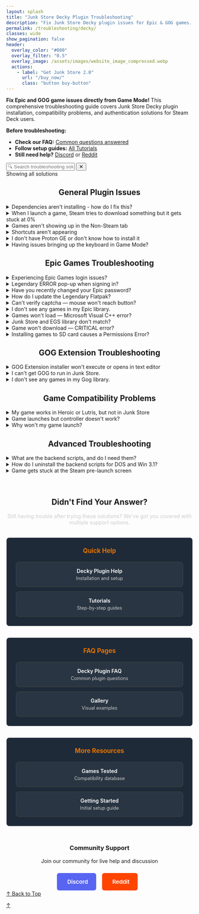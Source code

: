 ```yaml
---
layout: splash
title: "Junk Store Decky Plugin Troubleshooting"
description: "Fix Junk Store Decky plugin issues for Epic & GOG games. Complete troubleshooting guide for Game Mode installation problems, compatibility, and launch issues."
permalink: /troubleshooting/decky/
classes: wide
show_pagination: false
header:
  overlay_color: "#000"
  overlay_filter: "0.5"
  overlay_image: /assets/images/website_image_compressed.webp
  actions:
    - label: "Get Junk Store 2.0"
      url: "/buy_now/"
      class: "button buy-button"
---
```

<section class="seo-intro">
  <p><strong>Fix Epic and GOG game issues directly from Game Mode!</strong> This comprehensive troubleshooting guide covers Junk Store Decky plugin installation, compatibility problems, and authentication solutions for Steam Deck users.</p>
</section>

**Before troubleshooting:**
- **Check our FAQ:** [Common questions answered](/faq/decky/)
- **Follow setup guides:** [All Tutorials](/tutorials/)
- **Still need help?** [Discord](https://discord.gg/6mRUhR6Teh) or [Reddit](https://www.reddit.com/r/JunkStore/)


<!-- Troubleshooting Search Interface -->
<div class="faq-search-container">
  <div class="search-box">
    <input type="text" id="faq-search" placeholder="🔍 Search troubleshooting solutions..." aria-label="Search troubleshooting questions">
    <button type="button" id="clear-search" class="clear-button" title="Clear search">✕</button>
  </div>
  <div class="search-results-info" id="search-info">Showing all solutions</div>
  <div class="no-results" id="no-results" style="display: none;">
    <p>No solutions found matching your search. Try different keywords or browse all sections above.</p>
  </div>
</div>

<div style="text-align: center;">
<h2 id="general-plugin-issues">General Plugin Issues</h2>
</div>


<details class="faq-box" id="dependencies-not-installing">
  <summary>Dependencies aren't installing - how do I fix this?</summary>
  <p></p>
    If you're seeing errors and dependencies aren't installing, try running these commands in Konsole:
    <br><br>
    <strong>Command sequence:</strong>
    <div class="custom-code-block" style="position: relative; margin: 15px 0;">
      <pre style="background: #272822; color: #f8f8f2; padding: 15px; border-radius: 6px; overflow-x: auto; position: relative; font-family: 'Fira Code', Consolas, monospace; font-size: 14px; line-height: 1.4;"><code><span style="color: #66d9ef">export</span> <span style="color: #fd971f">DECKY_PLUGIN_RUNTIME_DIR</span><span style="color: #f92672">=</span>~/homebrew/data/Junk Store
<span style="color: #66d9ef">export</span> <span style="color: #fd971f">PYTHONPATH</span><span style="color: #f92672">=</span>~/homebrew/plugins/Junk Store/scripts:<span style="color: #fd971f">$PYTHONPATH</span>:~/homebrew/plugins/Junk Store/scripts/shared
<span style="color: #66d9ef">export</span> <span style="color: #fd971f">DECKY_PLUGIN_DIR</span><span style="color: #f92672">=</span>~/homebrew/plugins/Junk Store
<span style="color: #66d9ef">export</span> <span style="color: #fd971f">DECKY_PLUGIN_LOG_DIR</span><span style="color: #f92672">=</span>~/homebrew/logs/Junk Store
<span style="color: #66d9ef">cd</span> ~/homebrew/plugins/Junk Store
./scripts/install_deps.sh</code></pre>
      <button onclick="copyCode(this)" style="position: absolute; top: 8px; right: 8px; background: rgba(0,0,0,0.6); border: 1px solid #555; color: #fff; padding: 6px 8px; border-radius: 3px; cursor: pointer; font-size: 11px; z-index: 100;" title="Copy to clipboard">⧉</button>
    </div>
    
    <script>
    function copyCode(button) {
      const code = button.parentElement.parentElement.querySelector('code').textContent.trim();
      navigator.clipboard.writeText(code).then(() => {
        button.innerHTML = '<span style="color: #4ade80;">✓ Copied</span>';
        setTimeout(() => {
          button.innerHTML = `<svg width="14" height="14" viewBox="0 0 24 24" fill="none" stroke="currentColor" stroke-width="2">
            <rect x="9" y="9" width="13" height="13" rx="2" ry="2"></rect>
            <path d="m5 15-4-4 4-4"></path>
            <path d="M5 20v-7a3 3 0 0 1 3-3h7"></path>
          </svg>`;
        }, 2000);
      });
    }
    </script>
    <strong>What this does:</strong> Sets up the correct environment and runs the dependency installer manually.
</details>

<details class="faq-box" id="steam-download-stuck-0">
 <summary>When I launch a game, Steam tries to download something but it gets stuck at 0%</summary>
  <p></p>
    This is a known Steam issue, often related to Proton 9. We recommend switching to a <strong>GE-Proton</strong> version instead, as these are better suited for running non-Steam games. Open the game's properties in Steam and select a different Proton version from the Compatibility tab to resolve the issue.
</details>

<details class="faq-box" id="games-not-showing-non-steam">
  <summary>Games aren't showing up in the Non-Steam tab</summary>
  <p></p>
    Check your settings and make sure the shortcut isn't hidden. After changing settings, reboot your Steam Deck for changes to take effect.
</details>

<details class="faq-box" id="shortcuts-not-appearing">
  <summary>Shortcuts aren't appearing</summary>
  <p></p>
    Try rebooting your device first. If they still don't appear, ask for help in the <em>plugin-support</em> forum on <a href="https://discord.gg/6mRUhR6Teh" target="_blank">Discord</a>.
</details>


<details class="faq-box" id="proton-ge-installation">
  <summary>I don't have Proton GE or don't know how to install it</summary>
  <p></p>
    To get Proton GE or other custom versions of Proton, you can use one of the following tools:
  <ul>
    <li><strong>ProtonUp-QT</strong> — A simple app that lets you download and manage Proton versions. You can find it in the <strong>Discover Store</strong> (in Desktop Mode).</li>
    <li><strong>Wine Cellar</strong> — A Decky plugin that works similarly to ProtonUp-QT. If you already have Decky installed for other plugins, you can install Wine Cellar directly from the <strong>Decky Plugin Store</strong>.</li>
  </ul>
    Once installed, use either tool to download the latest <strong>GE-Proton</strong> release. After that, you'll be able to select it as a compatibility option in Junk Store.
    <br>
    <br>
    Please refer to our <a href="{{ '/plugin_tutorials/' | relative_url }}"> Plugin Tutorials</a> page to see how to change/check your Proton version if you are unsure how to do this.
</details>

<details class="faq-box" id="keyboard-issues-game-mode">
  <summary>Having issues bringing up the keyboard in Game Mode?</summary>
  <p></p>
    If the <strong>Steam + X</strong> shortcut isn't bringing up the keyboard try the following:
  <ul>
    <li>Try to bring up the keyboard ⌨️ from the Quick Access Menu (<strong>⋯</strong>).</li>
    <li>Tap directly on a text field (like a password box) to prompt the keyboard.</li>
    <li>Try toggling to Desktop Mode and back to Game Mode to reset input services.</li>
    <li>Restart Steam or the device if the issue persists.</li>
  </ul>
    This is a known Steam bug that has been around for a while. These steps usually help work around it until Valve fixes it in a future update.
  
</details>

<div style="text-align: center;">
<h2 id="epic-games-troubleshooting">Epic Games Troubleshooting</h2>
</div>


<details class="faq-box" id="epic-login-issues">
  <summary>Experiencing Epic Games login issues?</summary>
  <p></p>
    Legendary sometimes has trouble logging in, especially with alternative authentication methods. Try these solutions:
    <br><br>
    <strong>Method 1 - Big Picture Mode Login:</strong>
    <ol>
      <li>Switch to Desktop Mode</li>
      <li>Launch Steam in Big Picture mode</li>
      <li>Try logging in there</li>
      <li>Once successful, return to Gaming Mode</li>
    </ol>
    <br>
    <strong>Method 2 - "Unable to complete login" error:</strong><br>
    If you get this error, use the command-line workaround:
    <ol>
      <li>Switch to Desktop Mode and open Konsole</li>
      <li>Run: <code>flatpak run com.github.derrod.legendary auth --disable-webview</code></li>
      <li>It will launch a browser for you to log in</li>
      <li>Copy the provided code and paste it back into Konsole</li>
    </ol>
</details>

<details class="faq-box" id="legendary-error-popup">
  <summary>Legendary ERROR pop-up when signing in?</summary>
  <p></p>
    If you see "Legendary status produced no output," your credentials may be corrupted.<br><br>
    In Desktop Mode, open Konsole and run:<br>
    <code>/bin/flatpak run com.github.derrod.legendary auth --delete</code><br>
    Then re-authenticate with:<br>
    <code>/bin/flatpak run com.github.derrod.legendary auth</code>
</details>

<details class="faq-box" id="changed-epic-password">
  <summary>Have you recently changed your Epic password?</summary>
  <p></p>
    If you've changed your password and are having issues logging in, simply reboot your Steam Deck.
</details>

<details class="faq-box" id="update-legendary-flatpak">
  <summary>How do I update the Legendary Flatpak?</summary>
  <p> </p>
    Go to <strong>About &gt; Dependencies</strong> in the Junk Store UI and click "Install Dependencies" again.
</details>

<details class="faq-box" id="captcha-mouse-wont-reach">
  <summary>Can't verify captcha — mouse won't reach button?</summary>
  <p></p>
    Try the following:
    <ul>
      <li>Use a keyboard and press <kbd>Tab</kbd> to cycle to the Verify button.</li>
      <li>In Game Mode, change the resolution to <strong>3840x2160</strong> via:<br>
      Epic Games Login &gt; Properties &gt; Shortcut &gt; Game Resolution.</li>
      <li>Or run in Konsole:<br>
      <code>flatpak run com.github.derrod.legendary auth --disable-webview</code></li>
    </ul>
</details>

<details class="faq-box" id="no-epic-games-showing">
  <summary>I don't see any games in my Epic library.</summary>
  <p></p>
      Check the following:
    <ul>
      <li>If you have more than one Epic account, make sure you are logged into the correct one.</li>
      <li>Press <strong>X</strong> to toggle the "Show Installed" filter — it may be hiding your uninstalled games.</li>
      <li>Clear the search bar at the top — any text here will filter your library.</li>
      <li>Refresh your games list from the main Epic tab:<br>
    &nbsp;&nbsp;<strong>Sliders menu &gt; Refresh Games List</strong></li>
      <li>Reboot the Steam Deck</li>
      <li>Log out and log back into your Epic account</li>
    </ul>
</details>

<details class="faq-box" id="games-wont-load-cpp-error">
  <summary>Games won't load — Microsoft Visual C++ error?</summary>
  <p></p>
    If prompted to install Microsoft Visual C++ Runtime:
    <ol>
      <li>Download the <strong>X64 redistributable</strong> from <a href="https://learn.microsoft.com/en-us/cpp/windows/latest-supported-vc-redist?view=msvc-170" target="_blank">Microsoft Learn</a>.</li>
      <li>Copy the file to the game's install folder:<br><code>~/Games/epic/[game title]</code></li>
      <li>In Junk Store, go to the game's slider menu → <strong>Run EXE in Game Folder</strong></li>
      <li>Select <code>VC_redist.x64.exe</code> and complete the install.</li>
    </ol>
    This should allow the game to run.
</details>

<details class="faq-box" id="junk-store-egs-mismatch">
  <summary>Junk Store and EGS library don't match?</summary>
  <p></p>
    Have you tried <strong>refreshing your games list?</strong>
  <ul>
    <li>Refresh your games list from the main Epic tab:</li><br>
    &nbsp;&nbsp;<strong>Sliders menu &gt; Refresh Games List</strong>
   <li>Or run the following in Konsole to refresh:</li>
  <pre><code>flatpak run com.github.derrod.legendary list --force-refresh</code></pre>
  </ul>
  <br>
    If missing games still don't appear, they may require a third-party launcher and are currently unsupported.
</details>

<details class="faq-box" id="game-wont-download-critical">
  <summary>Game won't download — CRITICAL error?</summary>
  <p></p>
    If you get:<br>
    <strong>CRITICAL: installation cannot proceed, exiting</strong><br>
    It likely means your storage is full. Free up space or install to another location.
</details>

<details class="faq-box" id="sd-card-permissions-error">
  <summary>Installing games to SD card causes a Permissions Error?</summary>
  <p></p>
    Possible causes:
    <ul>
      <li>Your SD card may not be formatted correctly.</li>
      <li>Old dependencies — revisit <strong>About &gt; Dependencies</strong> and reinstall them.</li>
    </ul>
    Still having trouble? Ask in our <a href="https://discord.gg/6mRUhR6Teh" target="_blank">Discord</a> <em> #epic-support forum</em>.
</details>

<div style="text-align: center;">
<h2 id="gog-extension-troubleshooting">GOG Extension Troubleshooting</h2>
</div>

<details class="faq-box" id="gog-installer-wont-execute">
  <summary>GOG Extension installer won't execute or opens in text editor</summary>
  <p><strong>Problem:</strong> When double-clicking the GOG Extension installer, nothing happens or it opens in Kate text editor.</p>

  <p><strong>Solution:</strong></p>
  <ol>
    <li><strong>Check file permissions:</strong> Right-click → Properties → Permissions → Check "Is executable"</li>
    <li><strong>Check for theme conflicts:</strong> Custom icon packs can break system dialogs. Switch to default theme temporarily</li>
    <li><strong>Use console as backup:</strong> Right-click → "Run in Konsole" to see error messages</li>
  </ol>

  <p><em>Most common cause: Custom icon themes interfering with system dialogs (zenity).</em></p>
</details>

<details class="faq-box" id="gog-wont-run">
  <summary>I can't get GOG to run in Junk Store.</summary>
  <p></p>
    Make sure you're using the <strong>latest version of Junk Store</strong> from the <strong>Decky Testing Store</strong>.<br><br>
    You'll also need to reinstall dependencies by going to the <strong>About</strong> section and clicking "Install Dependencies."<br><br>
    Once you've purchased the GOG extension, please follow the <a href="/tutorials/gogextension">GOG Extension Install Guide</a> to install the extension and link it to your Junk Store plugin.
</details>

<details class="faq-box" id="no-gog-games-showing">
  <summary>I don't see any games in my Gog library.</summary>
  <p></p>
  Check the following:
  <ul>
    <li>If you have more than one Gog account, make sure you are logged into the correct one.</li>
    <li>Press <strong>X</strong> to toggle the "Show Installed" filter — it may be hiding your uninstalled games.</li>
    <li>Clear the search bar at the top — any text here will filter your library.</li>
    <li>Refresh your games list from the main Gog tab:<br>
      &nbsp;&nbsp;<strong>Sliders menu &gt; Refresh Games List</strong>
    </li>
    <li>Reboot the Steam Deck</li>
    <li>Log out and log back into your Gog account</li>
  </ul>
</details>

<div style="text-align: center;">
<h2 id="game-compatibility-problems">Game Compatibility Problems</h2>
</div>


<details class="faq-box" id="works-in-heroic-lutris-not-junk-store">
  <summary>My game works in Heroic or Lutris, but not in Junk Store</summary>
  <p></p>
    Games that run in Heroic or Lutris usually work in Junk Store too — it's just a matter of finding the right tweaks:
  <ul>
    <li><strong>Check our game compatibility table first</strong> — see if the game is listed in our <a href="{{ '/tested-games' | relative_url }}">tested games database</a> for known compatibility status and specific tweaks.</li>
    <li>Try switching to a different GE-Proton version.</li>
    <li>Install any required or missing dependencies (you may sometimes get a prompt to install a Microsoft C++ runtime, or something else).</li>
    <li>Some Epic games require the EOS overlay to be enabled before they will work. Make sure you have installed this globally (Epic tab) and enabled it for the game (done from the game page in Junk Store).</li>
  </ul>
    Please refer to our <a href="/plugin_tutorials">Tutorials</a> section to learn how to change or check your Proton version or install Microsoft C++ runtimes if you are unsure how to do this.
  <br>
  <br>
    If that doesn't work, ask for help in our Discord server. Please be patient—our team is small! While we have a decent game library, we don't have every game, so we may only be able to offer advice rather than fixes.
</details>

<details class="faq-box" id="controller-not-working">
  <summary>Game launches but controller doesn't work?</summary>
  <p></p>
    Try the following:
    <ul>
      <li>Restart your Steam Deck — this can resolve odd controller issues.</li>
      <li>Check your Steam Input settings — they may be interfering.</li>
      <li>Open and close the Quick Access menu — this can "wake" controller detection.</li>
      <li>Change the Proton version — ProtonGE is often more compatible.</li>
    </ul>
    If none of these work, further research may be needed. Note that we can't test every game.
</details>

<details class="faq-box" id="game-wont-launch">
  <summary>Why won't my game launch?</summary>
  <p></p>
    Games may fail to launch for a variety of reasons. Here are some common causes and what you can do:
  <ul>
    <li><strong>Wrong compatibility layer:</strong><br>
      Try switching to a different version of Proton. Non-Steam games usually work best with <strong>GE-Proton</strong>. We recommend finding a version that works well for most of your library and using it as the default for non-Steam games.<br><br>
      However, some titles require a <em>specific</em> version of Proton or GE-Proton to run properly.
    </li>
    <li><strong>Missing dependencies:</strong><br>
      Some games require additional libraries such as <strong>Microsoft C++ Runtime</strong> or <strong>DirectX</strong>. These dependencies may not always trigger an obvious error message, so try installing them if you suspect they're missing.
    </li>
    <li><strong>Check compatibility resources:</strong><br>
      📋 First check our <a href="/tested-games/">Games Tested table</a> for compatibility status and any specific workarounds for your game.<br><br>
      If not listed there, visit <a href="https://www.protondb.com" target="_blank" rel="noopener">ProtonDB.com</a> for community tips. You may find game-specific tweaks, compatibility reports, or Proton version recommendations that solve your issue.
    </li>
  </ul>
</details>

<div style="text-align: center;">
<h2 id="advanced-troubleshooting">Advanced Troubleshooting</h2>
</div>


<details class="faq-box" id="backend-scripts-info">
  <summary>What are the backend scripts, and do I need them?</summary>
  <p></p>
    These are optional example scripts mainly for DOSBox games. They are not officially supported and may stop working if Junk Store is updated. Use them only if you know how they work.
</details>

<details class="faq-box" id="uninstall-backend-scripts">
  <summary>How do I uninstall the backend scripts for DOS and Win 3.1?</summary>
  <p></p>
    You can delete them manually from:
    <br>
    <code>~/homebrew/data/Junk Store/scripts/Extensions</code>
</details>

<details class="faq-box" id="stuck-steam-prelaunch">
  <summary>Game gets stuck at the Steam pre-launch screen</summary>
  <p></p>
    This might be caused by another plugin (like <strong>decky-cloud-save</strong>) locking Junk Store's files. 
    <br>
    <br>
    Make sure nothing is interfering with this folder:
    <br>
    <code>/home/deck/homebrew/data/Junk Store</code>
    <br>
    <br>
    Junk Store relies on that data directory to function correctly.
</details>

<h2 style="text-align: center; margin-top: 4rem;">Didn't Find Your Answer?</h2>

<p style="text-align: center; margin-bottom: 2rem; color: #ccc;">Still having trouble after trying these solutions? We've got you covered with multiple support options.</p>

<div class="help-grid">

<div class="help-section">
  <h3>Quick Help</h3>
  <div class="help-links">
    <a href="/deckyhelp/" class="help-link">
      <span class="help-title">Decky Plugin Help</span>
      <span class="help-desc">Installation and setup</span>
    </a>
    <a href="/tutorials/" class="help-link">
      <span class="help-title">Tutorials</span>
      <span class="help-desc">Step-by-step guides</span>
    </a>
  </div>
</div>

<div class="help-section">
  <h3>FAQ Pages</h3>
  <div class="help-links">
    <a href="/faq/decky/" class="help-link">
      <span class="help-title">Decky Plugin FAQ</span>
      <span class="help-desc">Common plugin questions</span>
    </a>
    <a href="/gallery/" class="help-link">
      <span class="help-title">Gallery</span>
      <span class="help-desc">Visual examples</span>
    </a>
  </div>
</div>

<div class="help-section">
  <h3>More Resources</h3>
  <div class="help-links">
    <a href="/tested-games/" class="help-link">
      <span class="help-title">Games Tested</span>
      <span class="help-desc">Compatibility database</span>
    </a>
    <a href="/get_started/" class="help-link">
      <span class="help-title">Getting Started</span>
      <span class="help-desc">Initial setup guide</span>
    </a>
  </div>
</div>

</div>

<div style="text-align: center; margin-top: 3rem;">
  <h3>Community Support</h3>
  <p style="margin-bottom: 1.5rem;">Join our community for live help and discussion</p>
  <a href="https://discord.gg/6mRUhR6Teh" target="_blank" rel="noopener" class="community-btn discord-btn">
    <i class="fab fa-discord" style="margin-right: 6px;"></i> Discord
  </a>
  <a href="https://www.reddit.com/r/JunkStore/" target="_blank" rel="noopener" class="community-btn reddit-btn">
    <i class="fab fa-reddit" style="margin-right: 6px;"></i> Reddit
  </a>
</div>

<!-- Final navigation - Back to top buttons -->
<div class="section-end">
  <a href="#top" class="back-to-top">↑ Back to Top</a>
</div>

<!-- Mobile floating action button -->
<a href="#top" class="faq-mobile-fab" id="mobile-fab">↑</a>

<style>
.faq-anchor {
  background: none;
  border: none;
  cursor: pointer;
  font-size: 0.8em;
  margin-left: 8px;
  opacity: 0.5;
  transition: opacity 0.2s ease;
  text-decoration: none;
  color: inherit;
}

/* Help Section Styling */
.help-grid {
  display: grid;
  grid-template-columns: repeat(auto-fit, minmax(280px, 1fr));
  gap: 30px;
  margin: 30px 0;
}

.help-section {
  border: 1px solid #ddd;
  border-radius: 8px;
  padding: 25px;
  background-color: #1e2a38;
  transition: all 0.3s ease;
  text-align: center;
}

.help-section:hover {
  border-color: #e67300;
  transform: translateY(-2px);
}

.help-section h3 {
  margin-top: 0;
  margin-bottom: 20px;
  color: #e67300;
  font-size: 1.2em;
}

.help-links {
  display: flex;
  flex-direction: column;
  gap: 12px;
}

.help-link {
  display: block;
  padding: 15px;
  background: rgba(255, 255, 255, 0.05);
  border: 1px solid #444;
  border-radius: 8px;
  text-decoration: none;
  transition: all 0.2s ease;
}

.help-link:hover {
  background: rgba(230, 115, 0, 0.1);
  border-color: #e67300;
  transform: translateX(5px);
}

.help-title {
  display: block;
  color: #fff;
  font-weight: 600;
  margin-bottom: 4px;
}

.help-desc {
  display: block;
  color: #ccc;
  font-size: 0.9em;
}

/* Community Buttons */
.community-btn {
  display: inline-flex;
  align-items: center;
  padding: 12px 20px;
  border-radius: 6px;
  text-decoration: none;
  font-weight: 600;
  font-size: 15px;
  transition: all 0.2s ease;
  border: 2px solid transparent;
  margin-right: 12px;
  color: white;
}

.discord-btn {
  background: #5865f2;
  color: white !important;
}

.reddit-btn {
  background: #ff4500;
  color: white !important;
}

.community-btn:hover {
  transform: translateY(-1px);
  box-shadow: 0 4px 12px rgba(0, 0, 0, 0.3);
  text-decoration: none;
  color: white;
  opacity: 0.9;
}

/* Mobile Responsive */
@media (max-width: 768px) {
  .help-grid {
    grid-template-columns: 1fr;
    gap: 20px;
  }
}

.faq-anchor:hover {
  opacity: 1;
}

.faq-box summary:hover .faq-anchor, 
.troubleshooting-box summary:hover .faq-anchor {
  opacity: 0.8;
}

</style>

<script>
// Show/hide mobile FAB based on scroll position
window.addEventListener('scroll', function() {
  const fab = document.getElementById('mobile-fab');
  if (window.scrollY > 300) {
    fab.classList.add('visible');
  } else {
    fab.classList.remove('visible');
  }
});

// Load fuzzy search component
const fuzzySearchScript = document.createElement('script');
fuzzySearchScript.src = '{{ "/assets/js/fuzzy-search.js" | relative_url }}';
document.head.appendChild(fuzzySearchScript);

// Troubleshooting Search Functionality
document.addEventListener('DOMContentLoaded', function() {
  const searchInput = document.getElementById('faq-search');
  const clearButton = document.getElementById('clear-search');
  const searchInfo = document.getElementById('search-info');
  const noResults = document.getElementById('no-results');
  const troubleshootingBoxes = document.querySelectorAll('.troubleshooting-box');
  const sectionSummaries = document.querySelectorAll('.section-summary');
  
  let totalQuestions = troubleshootingBoxes.length;
  
  // Initialize fuzzy search when available
  let fuzzySearch = null;
  setTimeout(() => {
    if (window.FuzzySearch) {
      fuzzySearch = new window.FuzzySearch({
        maxSuggestions: 3,
        minSearchLength: 3
      });
    }
  }, 100);
  
  // Extract searchable text from troubleshooting questions
  const troubleshootingQuestions = Array.from(troubleshootingBoxes).map(box => {
    const summary = box.querySelector('summary');
    return summary ? summary.textContent.trim() : '';
  }).filter(text => text.length > 0);
  
  function highlightText(text, searchTerm) {
    if (!searchTerm) return text;
    const regex = new RegExp(`(${searchTerm.replace(/[.*+?^${}()|[\]\\]/g, '\\$&')})`, 'gi');
    return text.replace(regex, '<span class="search-highlight">$1</span>');
  }
  
  function removeHighlights(element) {
    const highlights = element.querySelectorAll('.search-highlight');
    highlights.forEach(highlight => {
      highlight.outerHTML = highlight.innerHTML;
    });
  }
  
  function searchTroubleshooting() {
    const searchTerm = searchInput.value.trim().toLowerCase();
    let visibleCount = 0;
    
    // Clear previous highlights
    troubleshootingBoxes.forEach(box => removeHighlights(box));
    
    if (searchTerm === '') {
      // Show all questions
      troubleshootingBoxes.forEach(box => {
        box.style.display = 'block';
        visibleCount++;
      });
      sectionSummaries.forEach(summary => summary.style.display = 'block');
      noResults.style.display = 'none';
      clearButton.style.display = 'none';
    } else {
      // Search and filter
      troubleshootingBoxes.forEach(box => {
        const summary = box.querySelector('summary');
        const content = box.querySelector('p, ul, ol, div');
        
        const summaryText = summary ? summary.textContent.toLowerCase() : '';
        const contentText = content ? content.textContent.toLowerCase() : '';
        
        if (summaryText.includes(searchTerm) || contentText.includes(searchTerm)) {
          box.style.display = 'block';
          visibleCount++;
          
          // Simple highlighting - avoid HTML mangling by working with plain text only
          if (summary && summaryText.includes(searchTerm)) {
            const originalText = summary.textContent;
            const escapedTerm = searchTerm.replace(/[.*+?^${}()|[\\]\\\\]/g, '\\\\$&');
            const regex = new RegExp(`(${escapedTerm})`, 'gi');
            summary.innerHTML = originalText.replace(regex, '<span class="search-highlight">$1</span>');
          }
        } else {
          box.style.display = 'none';
        }
      });
      
      // Hide section summaries during search
      sectionSummaries.forEach(summary => summary.style.display = 'none');
      clearButton.style.display = 'inline-block';
    }
    
    // Show fuzzy suggestions if no results found and fuzzy search is available
    if (fuzzySearch && visibleCount === 0 && searchTerm.length >= 3) {
      fuzzySearch.hideSuggestions(); // Clear any existing suggestions
      const suggestions = fuzzySearch.findSuggestions(searchTerm, troubleshootingQuestions);
      if (suggestions.length > 0) {
        const container = document.querySelector('.faq-search-container');
        fuzzySearch.showSuggestions(searchTerm, suggestions, container, (suggestion) => {
          searchInput.value = suggestion;
          searchTroubleshooting();
        });
      }
    } else if (fuzzySearch) {
      fuzzySearch.hideSuggestions();
    }
    
    // Update results info
    if (visibleCount === 0 && searchTerm !== '') {
      searchInfo.textContent = 'No solutions found';
      noResults.style.display = 'block';
    } else if (searchTerm === '') {
      searchInfo.textContent = `Showing all ${totalQuestions} solutions`;
      noResults.style.display = 'none';
    } else {
      searchInfo.textContent = `Showing ${visibleCount} of ${totalQuestions} solutions`;
      noResults.style.display = 'none';
    }
  }
  
  function clearSearch() {
    searchInput.value = '';
    if (fuzzySearch) {
      fuzzySearch.hideSuggestions();
    }
    searchTroubleshooting();
    searchInput.focus();
  }
  
  // Event listeners
  searchInput.addEventListener('input', searchTroubleshooting);
  searchInput.addEventListener('keyup', function(e) {
    if (e.key === 'Escape') {
      clearSearch();
    }
  });
  
  clearButton.addEventListener('click', clearSearch);
  
  // Initialize
  searchInfo.textContent = `Showing all ${totalQuestions} solutions`;
  
  // Update total questions display on load
  setTimeout(() => {
    totalQuestions = document.querySelectorAll('.troubleshooting-box').length;
    searchInfo.textContent = `Showing all ${totalQuestions} solutions`;
  }, 100);

  // Handle direct links to troubleshooting items
  function openLinkedTroubleshooting() {
    if (window.location.hash) {
      const targetId = window.location.hash.substring(1);
      const targetElement = document.getElementById(targetId);
      if (targetElement && targetElement.tagName === 'DETAILS') {
        targetElement.open = true;
        setTimeout(() => {
          targetElement.scrollIntoView({ behavior: 'smooth', block: 'center' });
          targetElement.style.boxShadow = '0 0 10px rgba(59, 130, 246, 0.5)';
          setTimeout(() => {
            targetElement.style.boxShadow = '';
          }, 3000);
        }, 100);
      }
    }
  }

  // Add anchor buttons to all troubleshooting questions
  function addAnchorButtons() {
    const troubleshootingBoxes = document.querySelectorAll('.troubleshooting-box[id], .faq-box[id]');
    troubleshootingBoxes.forEach(box => {
      const summary = box.querySelector('summary');
      const id = box.getAttribute('id');
      if (summary && id && !summary.querySelector('.faq-anchor')) {
        const anchorButton = document.createElement('button');
        anchorButton.className = 'faq-anchor';
        anchorButton.setAttribute('onclick', `copyFAQLink('${id}')`);
        anchorButton.setAttribute('title', 'Copy link to this question');
        anchorButton.innerHTML = '🔗';
        summary.appendChild(document.createTextNode(' '));
        summary.appendChild(anchorButton);
      }
    });
  }

  // Initialize anchor functionality
  addAnchorButtons();
  openLinkedTroubleshooting();
  window.addEventListener('hashchange', openLinkedTroubleshooting);
});

// Copy FAQ link function (global scope for onclick handlers)
function copyFAQLink(questionId) {
  const url = window.location.origin + window.location.pathname + '#' + questionId;
  
  function showNotification(message, isError = false) {
    const notification = document.createElement('div');
    notification.className = 'copy-success';
    notification.style.cssText = `
      position: fixed; top: 20px; right: 20px; z-index: 1000;
      background: ${isError ? '#ef4444' : '#10b981'}; color: white;
      padding: 12px 20px; border-radius: 6px; font-size: 14px;
      box-shadow: 0 4px 6px rgba(0, 0, 0, 0.1);
    `;
    notification.textContent = message;
    document.body.appendChild(notification);
    
    setTimeout(() => {
      if (document.body.contains(notification)) {
        document.body.removeChild(notification);
      }
    }, 3000);
  }
  
  if (navigator.clipboard && window.isSecureContext) {
    navigator.clipboard.writeText(url).then(() => {
      showNotification('Link copied to clipboard!');
    }).catch(() => {
      fallbackCopy();
    });
  } else {
    fallbackCopy();
  }
  
  function fallbackCopy() {
    try {
      const textArea = document.createElement('textarea');
      textArea.value = url;
      textArea.style.cssText = 'position:fixed;left:-9999px;top:-9999px;';
      textArea.setAttribute('readonly', '');
      document.body.appendChild(textArea);
      textArea.focus();
      textArea.select();
      const successful = document.execCommand('copy');
      document.body.removeChild(textArea);
      
      if (successful) {
        showNotification('Link copied to clipboard!');
      } else {
        showNotification('Copy failed. URL: ' + url, true);
      }
    } catch (err) {
      showNotification('Copy failed. URL: ' + url, true);
    }
  }
}
</script>